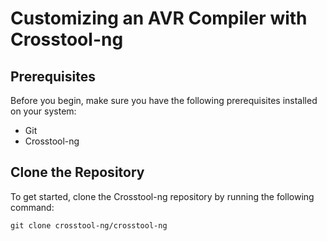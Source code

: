 # Customizing an AVR Compiler with Crosstool-ng



## Prerequisites

Before you begin, make sure you have the following prerequisites installed on your system:

- Git
- Crosstool-ng

## Clone the Repository

To get started, clone the Crosstool-ng repository by running the following command:

```
git clone crosstool-ng/crosstool-ng

```

